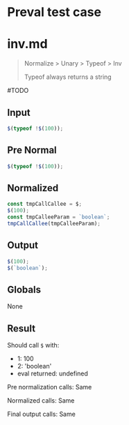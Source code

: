 # Preval test case

# inv.md

> Normalize > Unary > Typeof > Inv
>
> Typeof always returns a string

#TODO

## Input

`````js filename=intro
$(typeof !$(100));
`````

## Pre Normal

`````js filename=intro
$(typeof !$(100));
`````

## Normalized

`````js filename=intro
const tmpCallCallee = $;
$(100);
const tmpCalleeParam = `boolean`;
tmpCallCallee(tmpCalleeParam);
`````

## Output

`````js filename=intro
$(100);
$(`boolean`);
`````

## Globals

None

## Result

Should call `$` with:
 - 1: 100
 - 2: 'boolean'
 - eval returned: undefined

Pre normalization calls: Same

Normalized calls: Same

Final output calls: Same
